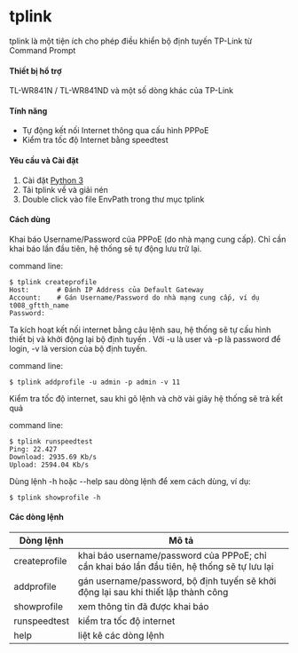 # tplink

tplink là một tiện ích cho phép điều khiển bộ định tuyến TP-Link từ Command Prompt

#### Thiết bị hổ trợ

TL-WR841N / TL-WR841ND và một số dòng khác của TP-Link

#### Tính năng

- Tự động kết nối Internet thông qua cấu hình PPPoE
- Kiểm tra tốc độ Internet bằng speedtest
#### Yêu cầu và Cài đặt

1. Cài đặt [Python 3](https://www.python.org/downloads/windows/)
2. Tải tplink về và giải nén
3. Double click vào file EnvPath trong thư mục tplink


#### Cách dùng

Khai báo Username/Password của PPPoE (do nhà mạng cung cấp). Chỉ cần khai báo lần đầu tiên, hệ thống sẽ tự động lưu trữ lại. 

command line:

```shell
$ tplink createprofile
Host:		# Đánh IP Address của Default Gateway
Account: 	# Gán Username/Password do nhà mạng cung cấp, ví dụ t008_gftth_name
Password:	
```

Ta kích hoạt kết nối internet bằng câu lệnh sau, hệ thống sẽ tự cấu hình thiết bị và khởi động lại bộ định tuyến . Với -u là user và -p là password để login,  -v là version của bộ định tuyến.

command line:

```shell
$ tplink addprofile -u admin -p admin -v 11
```

Kiểm tra tốc độ internet, sau khi gõ lệnh và chờ vài giây hệ thống sẽ trả kết quả

command line:

```shell
$ tplink runspeedtest
Ping: 22.427	
Download: 2935.69 Kb/s
Upload: 2594.04 Kb/s
```

Dùng lệnh -h hoặc --help sau dòng lệnh để xem cách dùng, ví dụ:

```shell
$ tplink showprofile -h
```

#### Các dòng lệnh

| Dòng lệnh     | Mô tả                                                        |
| ------------- | ------------------------------------------------------------ |
| createprofile | khai báo username/password của PPPoE; chỉ cần khai báo lần đầu tiên, hệ thống sẽ tự lưu lại |
| addprofile    | gán username/password, bộ định tuyến sẽ khởi động lại sau khi thiết lập thành công |
| showprofile   | xem thông tin đã được khai báo                               |
| runspeedtest  | kiểm tra tốc độ internet                                     |
| help          | liệt kê các dòng lệnh                                        |

